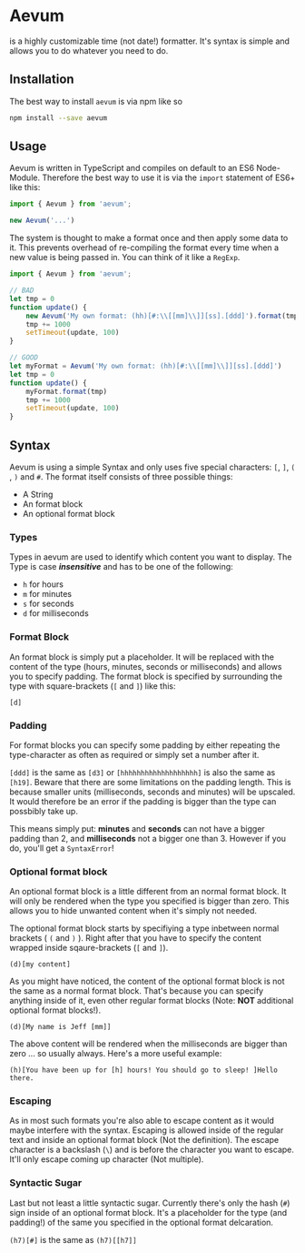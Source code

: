 # Aevum

is a highly customizable time (not date!) formatter. It's syntax is simple and allows you to do whatever you need to do.

## Installation

The best way to install `aevum` is via npm like so
```bash
npm install --save aevum
```

## Usage

Aevum is written in TypeScript and compiles on default to an ES6 Node-Module. Therefore the best way to use it is via the `import` statement of ES6+ like this:

```javascript
import { Aevum } from 'aevum';

new Aevum('...')
``` 

The system is thought to make a format once and then apply some data to it. This prevents overhead of re-compiling the format every time when a new value is being passed in. You can think of it like a `RegExp`.

```javascript
import { Aevum } from 'aevum';

// BAD
let tmp = 0
function update() {
    new Aevum('My own format: (hh)[#:\\[[mm]\\]][ss].[ddd]').format(tmp)
    tmp += 1000
    setTimeout(update, 100)
}

// GOOD
let myFormat = Aevum('My own format: (hh)[#:\\[[mm]\\]][ss].[ddd]')
let tmp = 0
function update() {
    myFormat.format(tmp)
    tmp += 1000
    setTimeout(update, 100)
}

```

## Syntax

Aevum is using a simple Syntax and only uses five special characters: `[`, `]`, `(` , `)` and `#`.
The format itself consists of three possible things:

- A String
- An format block
- An optional format block

### Types
Types in aevum are used to identify which content you want to display.
The Type is case ___insensitive___ and has to be one of the following:
- `h` for hours
- `m` for minutes
- `s` for seconds
- `d` for milliseconds

### Format Block
An format block is simply put a placeholder. It will be replaced with the content of the type (hours, minutes, seconds or milliseconds) and allows you to specify padding. The format block is specified by surrounding the type with square-brackets (`[` and `]`) like this:

```
[d]
```

### Padding
For format blocks you can specify some padding by either repeating the type-character as often as required or simply set a number after it.

`[ddd]` is the same as `[d3]` or `[hhhhhhhhhhhhhhhhhhh]` is also the same as `[h19]`.
Beware that there are some limitations on the padding length. This is because smaller units (milliseconds, seconds and minutes) will be upscaled. It would therefore be an error if the padding is bigger than the type can possbibly take up.

This means simply put: __minutes__ and __seconds__ can not have a bigger padding than 2, and __milliseconds__ not a bigger one than 3. However if you do, you'll get a `SyntaxError`!

### Optional format block
An optional format block is a little different from an normal format block. It will only be rendered when the type you specified is bigger than zero. This allows you to hide unwanted content when it's simply not needed.

The optional format block starts by specifiying a type inbetween normal brackets ( `(` and `)` ). Right after that you have to specify the content wrapped inside sqaure-brackets (`[` and `]`).

```
(d)[my content]
```

As you might have noticed, the content of the optional format block is not the same as a normal format block. That's because you can specify anything inside of it, even other regular format blocks (Note: __NOT__ additional optional format blocks!).

```
(d)[My name is Jeff [mm]]
```

The above content will be rendered when the milliseconds are bigger than zero ... so usually always. Here's a more useful example:

```
(h)[You have been up for [h] hours! You should go to sleep! ]Hello there.
```

### Escaping
As in most such formats you're also able to escape content as it would maybe interfere with the syntax. Escaping is allowed inside of the regular text and inside an optional format block (Not the definition). The escape character is a backslash (`\`) and is before the character you want to escape. It'll only escape coming up character (Not multiple).

### Syntactic Sugar
Last but not least a little syntactic sugar. Currently there's only the hash (`#`) sign inside of an optional format block. It's a placeholder for the type (and padding!) of the same you specified in the optional format delcaration.

`(h7)[#]` is the same as `(h7)[[h7]]`
